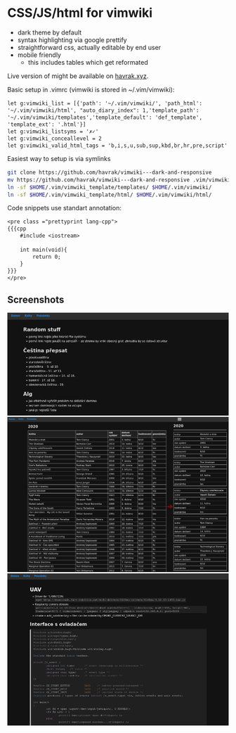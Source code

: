 # CSS/JS/html for vimwiki
* dark theme by default
* syntax highlighting via google prettify
* straightforward css, actually editable by end user
* mobile friendly
	* this includes tables which get reformated

Live version of might be available on [havrak.xyz](havrak.xyz).


Basic setup in .vimrc (vimwiki is stored in ~/.vim/vimwiki):
```vim
let g:vimwiki_list = [{'path': '~/.vim/vimwiki/', 'path_html': '~/.vim/vimwiki/html', "auto_diary_index": 1,'template_path': '~/.vim/vimwiki/templates','template_default': 'def_template', 'template_ext': '.html'}]
let g:vimwiki_listsyms = '✗✓'
let g:vimwiki_conceallevel = 2
let g:vimwiki_valid_html_tags = 'b,i,s,u,sub,sup,kbd,br,hr,pre,script'

```

Easiest way to setup is via symlinks
```bash
git clone https://github.com/havrak/vimwiki---dark-and-responsive
mv https://github.com/havrak/vimwiki---dark-and-responsive .vim/vimwiki_template
ln -sf $HOME/.vim/vimwiki_template/templates/ $HOME/.vim/vimwiki/
ln -sf $HOME/.vim/vimwiki_template/html/ $HOME/.vim/vimwiki/html/
```

Code snippets use standart annotation:
```vimwiki
<pre class ="prettyprint lang-cpp">
{{{cpp
	#include <iostream>

	int main(void){
		return 0;
	}
}}}
</pre>
```

## Screenshots
![Normal layout](./images/pic1.png)
![Table](./images/pic2.png)
![Code Snippet](./images/pic3.png)

